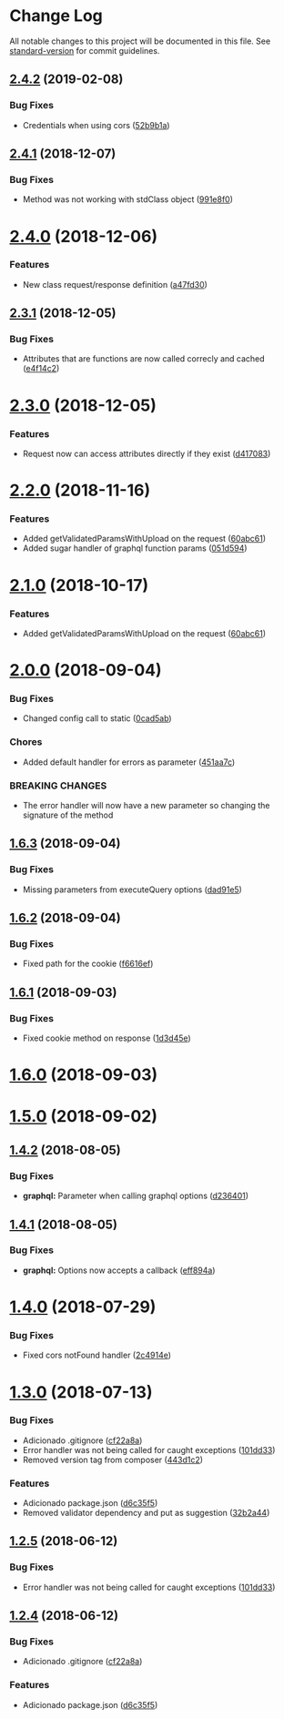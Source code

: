 # Change Log

All notable changes to this project will be documented in this file. See [standard-version](https://github.com/conventional-changelog/standard-version) for commit guidelines.

<a name="2.4.2"></a>
## [2.4.2](https://github.com/renanhangai/libweb-api/compare/v2.4.1...v2.4.2) (2019-02-08)


### Bug Fixes

* Credentials when using cors ([52b9b1a](https://github.com/renanhangai/libweb-api/commit/52b9b1a))



<a name="2.4.1"></a>
## [2.4.1](https://github.com/renanhangai/libweb-api/compare/v2.4.0...v2.4.1) (2018-12-07)


### Bug Fixes

* Method was not working with stdClass object ([991e8f0](https://github.com/renanhangai/libweb-api/commit/991e8f0))



<a name="2.4.0"></a>
# [2.4.0](https://github.com/renanhangai/libweb-api/compare/v2.3.1...v2.4.0) (2018-12-06)


### Features

* New class request/response definition ([a47fd30](https://github.com/renanhangai/libweb-api/commit/a47fd30))



<a name="2.3.1"></a>
## [2.3.1](https://github.com/renanhangai/libweb-api/compare/v2.3.0...v2.3.1) (2018-12-05)


### Bug Fixes

* Attributes that are functions are now called correcly and cached ([e4f14c2](https://github.com/renanhangai/libweb-api/commit/e4f14c2))



<a name="2.3.0"></a>
# [2.3.0](https://github.com/renanhangai/libweb-api/compare/v2.2.0...v2.3.0) (2018-12-05)


### Features

* Request now can access attributes directly if they exist ([d417083](https://github.com/renanhangai/libweb-api/commit/d417083))



<a name="2.2.0"></a>
# [2.2.0](https://github.com/renanhangai/libweb-api/compare/v2.0.0...v2.2.0) (2018-11-16)


### Features

* Added getValidatedParamsWithUpload on the request ([60abc61](https://github.com/renanhangai/libweb-api/commit/60abc61))
* Added sugar handler of graphql function params ([051d594](https://github.com/renanhangai/libweb-api/commit/051d594))



<a name="2.1.0"></a>
# [2.1.0](https://github.com/renanhangai/libweb-api/compare/v2.0.0...v2.1.0) (2018-10-17)


### Features

* Added getValidatedParamsWithUpload on the request ([60abc61](https://github.com/renanhangai/libweb-api/commit/60abc61))



<a name="2.0.0"></a>
# [2.0.0](https://github.com/renanhangai/libweb-api/compare/v1.6.3...v2.0.0) (2018-09-04)


### Bug Fixes

* Changed config call to static ([0cad5ab](https://github.com/renanhangai/libweb-api/commit/0cad5ab))


### Chores

* Added default handler for errors as parameter ([451aa7c](https://github.com/renanhangai/libweb-api/commit/451aa7c))


### BREAKING CHANGES

* The error handler will now have a new parameter so changing the signature of the method



<a name="1.6.3"></a>
## [1.6.3](https://github.com/renanhangai/libweb-api/compare/v1.6.2...v1.6.3) (2018-09-04)


### Bug Fixes

* Missing parameters from executeQuery options ([dad91e5](https://github.com/renanhangai/libweb-api/commit/dad91e5))



<a name="1.6.2"></a>
## [1.6.2](https://github.com/renanhangai/libweb-api/compare/v1.6.1...v1.6.2) (2018-09-04)


### Bug Fixes

* Fixed path for the cookie ([f6616ef](https://github.com/renanhangai/libweb-api/commit/f6616ef))



<a name="1.6.1"></a>
## [1.6.1](https://github.com/renanhangai/libweb-api/compare/v1.6.0...v1.6.1) (2018-09-03)


### Bug Fixes

* Fixed cookie method on response ([1d3d45e](https://github.com/renanhangai/libweb-api/commit/1d3d45e))



<a name="1.6.0"></a>
# [1.6.0](https://github.com/renanhangai/libweb-api/compare/v1.5.0...v1.6.0) (2018-09-03)



<a name="1.5.0"></a>
# [1.5.0](https://github.com/renanhangai/libweb-api/compare/v1.4.2...v1.5.0) (2018-09-02)



<a name="1.4.2"></a>
## [1.4.2](https://github.com/renanhangai/libweb-api/compare/v1.4.1...v1.4.2) (2018-08-05)


### Bug Fixes

* **graphql:** Parameter when calling graphql options ([d236401](https://github.com/renanhangai/libweb-api/commit/d236401))



<a name="1.4.1"></a>
## [1.4.1](https://github.com/renanhangai/libweb-api/compare/v1.4.0...v1.4.1) (2018-08-05)


### Bug Fixes

* **graphql:** Options now accepts a callback ([eff894a](https://github.com/renanhangai/libweb-api/commit/eff894a))



<a name="1.4.0"></a>
# [1.4.0](https://github.com/renanhangai/libweb-api/compare/v1.3.0...v1.4.0) (2018-07-29)


### Bug Fixes

* Fixed cors notFound handler ([2c4914e](https://github.com/renanhangai/libweb-api/commit/2c4914e))



<a name="1.3.0"></a>
# [1.3.0](https://github.com/renanhangai/libweb-api/compare/v1.2.4...v1.3.0) (2018-07-13)


### Bug Fixes

* Adicionado .gitignore ([cf22a8a](https://github.com/renanhangai/libweb-api/commit/cf22a8a))
* Error handler was not being called for caught exceptions ([101dd33](https://github.com/renanhangai/libweb-api/commit/101dd33))
* Removed version tag from composer ([443d1c2](https://github.com/renanhangai/libweb-api/commit/443d1c2))


### Features

* Adicionado package.json ([d6c35f5](https://github.com/renanhangai/libweb-api/commit/d6c35f5))
* Removed validator dependency and put as suggestion ([32b2a44](https://github.com/renanhangai/libweb-api/commit/32b2a44))



<a name="1.2.5"></a>
## [1.2.5](https://github.com/renanhangai/libweb-api/compare/v1.2.4...v1.2.5) (2018-06-12)


### Bug Fixes

* Error handler was not being called for caught exceptions ([101dd33](https://github.com/renanhangai/libweb-api/commit/101dd33))



<a name="1.2.4"></a>
## [1.2.4](https://github.com/renanhangai/libweb-api/compare/v1.2.3...v1.2.4) (2018-06-12)


### Bug Fixes

* Adicionado .gitignore ([cf22a8a](https://github.com/renanhangai/libweb-api/commit/cf22a8a))


### Features

* Adicionado package.json ([d6c35f5](https://github.com/renanhangai/libweb-api/commit/d6c35f5))
